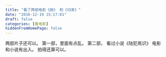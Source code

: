 ```yaml
---
title: "看了两部电影《她》 和《归来》"
date: "2016-12-19 15:17:01"
draft: false
categories: [看电影]
hiddenFromHomePage: false
---
```

两部片子还可以。
第一部，里面有点乱。 
第二部， 看过小说《陆犯焉识》  电影和小说有出入。 拍得还算可以。
